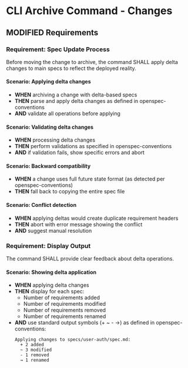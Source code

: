 # CLI Archive Command - Changes

## MODIFIED Requirements

### Requirement: Spec Update Process

Before moving the change to archive, the command SHALL apply delta changes to main specs to reflect the deployed reality.

#### Scenario: Applying delta changes

- **WHEN** archiving a change with delta-based specs
- **THEN** parse and apply delta changes as defined in openspec-conventions
- **AND** validate all operations before applying

#### Scenario: Validating delta changes

- **WHEN** processing delta changes
- **THEN** perform validations as specified in openspec-conventions
- **AND** if validation fails, show specific errors and abort

#### Scenario: Backward compatibility

- **WHEN** a change uses full future state format (as detected per openspec-conventions)
- **THEN** fall back to copying the entire spec file

#### Scenario: Conflict detection

- **WHEN** applying deltas would create duplicate requirement headers
- **THEN** abort with error message showing the conflict
- **AND** suggest manual resolution

### Requirement: Display Output

The command SHALL provide clear feedback about delta operations.

#### Scenario: Showing delta application

- **WHEN** applying delta changes
- **THEN** display for each spec:
  - Number of requirements added
  - Number of requirements modified
  - Number of requirements removed
  - Number of requirements renamed
- **AND** use standard output symbols (+ ~ - →) as defined in openspec-conventions:
  ```
  Applying changes to specs/user-auth/spec.md:
    + 2 added
    ~ 3 modified
    - 1 removed
    → 1 renamed
  ```